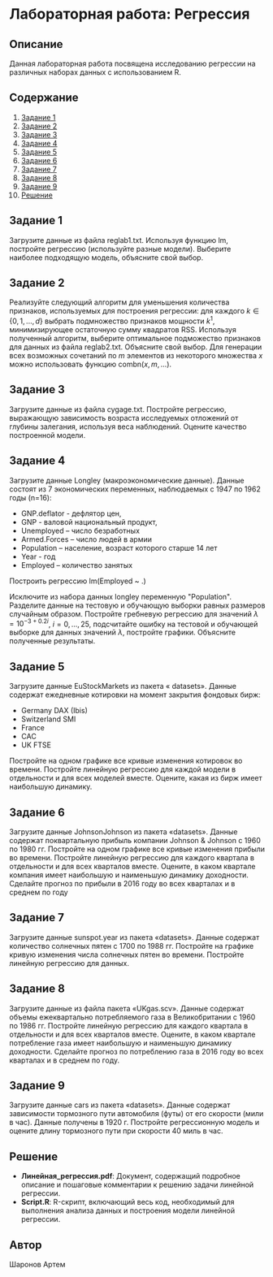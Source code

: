 # Лабораторная работа: Регрессия



## Описание
Данная лабораторная работа посвящена исследованию регрессии на различных наборах данных с использованием R.

## Содержание
1. [Задание 1](#задание-1)
2. [Задание 2](#задание-2)
3. [Задание 3](#задание-3)
4. [Задание 4](#задание-4)
5. [Задание 5](#задание-5)
6. [Задание 6](#задание-6)
7. [Задание 7](#задание-7)
8. [Задание 8](#задание-8)
9. [Задание 9](#задание-9)
10. [Решение](#решение)

## Задание 1 

Загрузите данные из файла reglab1.txt. Используя функцию lm, постройте регрессию 
(используйте разные модели). Выберите наиболее подходящую модель, объясните свой выбор.

## Задание 2

Реализуйте следующий алгоритм для уменьшения количества признаков, используемых для 
построения регрессии: для каждого $k \in \{0,1,...,d\}$ выбрать подмножество признаков мощности $k^1$, минимизирующее остаточную сумму квадратов RSS. Используя полученный алгоритм, 
выберите оптимальное подможество признаков для данных из файла reglab2.txt. Объясните свой 
выбор. Для генерации всех возможных сочетаний по $m$ элементов из некоторого множества $x$
можно использовать функцию combn($x, m, ...$).

## Задание 3

Загрузите данные из файла cygage.txt. Постройте регрессию, выражающую зависимость 
возраста исследуемых отложений от глубины залегания, используя веса наблюдений. Оцените 
качество построенной модели.

## Задание 4

Загрузите данные Longley (макроэкономические данные). Данные состоят из 7 экономических
переменных, наблюдаемых с 1947 по 1962 годы (n=16):
- GNP.deflator - дефлятор цен,
- GNP - валовой национальный продукт, 
- Unemployed – число безработных
- Armed.Forces – число людей в армии
- Population – население, возраст которого старше 14 лет
- Year - год
- Employed – количество занятых 

Построить регрессию lm(Employed ~ .)

Исключите из набора данных longley переменную "Population". Разделите данные на тестовую и 
обучающую выборки равных размеров случайным образом. Постройте гребневую регрессию для 
значений $λ=10^{-3+0.2i}$, $i=0,...,25$, подсчитайте ошибку на тестовой и обучающей выборке для 
данных значений $λ$, постройте графики. Объясните полученные результаты.

## Задание 5

Загрузите данные EuStockMarkets из пакета « datasets». Данные содержат ежедневные
котировки на момент закрытия фондовых бирж: 
- Germany DAX (Ibis) 
- Switzerland SMI
- France 
- CAC 
- UK FTSE 

Постройте на одном графике все кривые изменения котировок во времени. 
Постройте линейную регрессию для каждой модели в отдельности и для всех моделей вместе. 
Оцените, какая из бирж имеет наибольшую динамику.

## Задание 6

Загрузите данные JohnsonJohnson из пакета «datasets». Данные содержат поквартальную 
прибыль компании Johnson & Johnson с 1960 по 1980 гг. Постройте на одном графике все кривые 
изменения прибыли во времени. Постройте линейную регрессию для каждого квартала в 
отдельности и для всех кварталов вместе. Оцените, в каком квартале компания имеет 
наибольшую и наименьшую динамику доходности. Сделайте прогноз по прибыли в 2016 году во 
всех кварталах и в среднем по году

## Задание 7

Загрузите данные sunspot.year из пакета «datasets». Данные содержат количество солнечных 
пятен с 1700 по 1988 гг. Постройте на графике кривую изменения числа солнечных пятен во 
времени. Постройте линейную регрессию для данных.

## Задание 8

Загрузите данные из файла пакета «UKgas.scv». Данные содержат объемы ежеквартально 
потребляемого газа в Великобритании с 1960 по 1986 гг. Постройте линейную регрессию для 
каждого квартала в отдельности и для всех кварталов вместе. Оцените, в каком квартале 
потребление газа имеет наибольшую и наименьшую динамику доходности. Сделайте прогноз по 
потреблению газа в 2016 году во всех кварталах и в среднем по году.

## Задание 9

Загрузите данные cars из пакета «datasets». Данные содержат зависимости тормозного пути 
автомобиля (футы) от его скорости (мили в час). Данные получены в 1920 г. Постройте 
регрессионную модель и оцените длину тормозного пути при скорости 40 миль в час.

## Решение

- **Линейная_регрессия.pdf**: Документ, содержащий подробное описание и пошаговые комментарии к решению задачи линейной регрессии.
- **Script.R**: R-скрипт, включающий весь код, необходимый для выполнения анализа данных и построения модели линейной регрессии.

## Автор
Шаронов Артем
